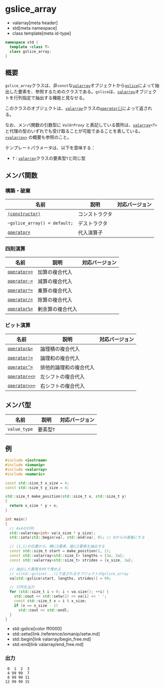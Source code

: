 # gslice_array
* valarray[meta header]
* std[meta namespace]
* class template[meta id-type]

```cpp
namespace std {
  template <class T>
  class gslice_array;
}
```

## 概要
`gslice_array`クラスは、非`const`な[`valarray`](valarray.md)オブジェクトから[`gslice`](gslice.md)によって抽出した要素を、参照するためのクラスである。`gslice`は、[`valarray`](valarray.md)オブジェクトを行列指定で抽出する機能と見なせる。

このクラスのオブジェクトは、[`valarray`](valarray.md)クラスの[`operator[]`](valarray/op_at.md)によって返される。

なお、メンバ関数の引数型に *`ValOrProxy`* と表記している箇所は、[`valarray`](valarray.md)`<T>` と代理の型のいずれでも受け取ることが可能であることを表している。  
[`<valarray>`](../valarray.md) の概要も参照のこと。

テンプレートパラメータは、以下を意味する：

- `T` : [`valarray`](valarray.md)クラスの要素型`T`と同じ型


## メンバ関数
### 構築・破棄

| 名前 | 説明 | 対応バージョン |
|-------------------------------------------------|----------------|----------------|
| [`(constructor)`](gslice_array/op_constructor.md) | コンストラクタ | |
| `~gslice_array() = default;`                     | デストラクタ   | |
| [`operator=`](gslice_array/op_assign.md)       | 代入演算子     | |


### 四則演算

| 名前 | 説明 | 対応バージョン |
|-----------------------------------------------------|------------------|-------|
| [`operator+=`](gslice_array/op_plus_assign.md)     | 加算の複合代入   | |
| [`operator-=`](gslice_array/op_minus_assign.md)    | 減算の複合代入   | |
| [`operator*=`](gslice_array/op_multiply_assign.md) | 乗算の複合代入   | |
| [`operator/=`](gslice_array/op_divide_assign.md)   | 除算の複合代入   | |
| [`operator%=`](gslice_array/op_modulo_assign.md)   | 剰余算の複合代入 | |


### ビット演算

| 名前 | 説明 | 対応バージョン |
|---------------------------------------------------------------|------------------------|-------|
| [`operator&=`](gslice_array/op_and_assign.md)                | 論理積の複合代入       | |
| [<code>operator&#x7C;=</code>](gslice_array/op_or_assign.md) | 論理和の複合代入       | |
| [`operator^=`](gslice_array/op_xor_assign.md)                | 排他的論理和の複合代入 | |
| [`operator<<=`](gslice_array/op_left_shift_assign.md)        | 左シフトの複合代入     | |
| [`operator>>=`](gslice_array/op_right_shift_assign.md)       | 右シフトの複合代入     | |


## メンバ型

| 名前         | 説明      | 対応バージョン |
|--------------|-----------|----------------|
| `value_type` | 要素型`T` | |


## 例
```cpp example
#include <iostream>
#include <iomanip>
#include <valarray>
#include <numeric>

const std::size_t x_size = 4;
const std::size_t y_size = 4;

std::size_t make_position(std::size_t x, std::size_t y)
{
  return x_size * y + x;
}

int main()
{
  // 4x4の行列
  std::valarray<int> va(x_size * y_size);
  std::iota(std::begin(va), std::end(va), 0); // 0からの連番にする

  // (1,1)の位置から、横に3要素、縦に2要素を抽出する
  const std::size_t start = make_position(1, 1);
  const std::valarray<std::size_t> lengths = {3u, 2u};
  const std::valarray<std::size_t> strides = {x_size, 1u};

  // 抽出した要素を99で埋める
  // v[std::gslice(...)]で返されるオブジェクトがgslice_array
  va[std::gslice(start, lengths, strides)] = 99;

  // 行列を出力
  for (std::size_t i = 0; i < va.size(); ++i) {
    std::cout << std::setw(2) << va[i] << ' ';
    const std::size_t x = i % x_size;
    if (x == x_size - 1)
      std::cout << std::endl;
  }
}
```
* std::gslice[color ff0000]
* std::setw[link /reference/iomanip/setw.md]
* std::begin[link valarray/begin_free.md]
* std::end[link valarray/end_free.md]

### 出力
```
 0  1  2  3 
 4 99 99  7 
 8 99 99 11 
12 99 99 15 
```
